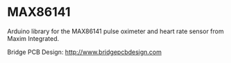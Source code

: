 # MAX86141
Arduino library for the MAX86141 pulse oximeter and heart rate sensor from Maxim Integrated.

Bridge PCB Design: http://www.bridgepcbdesign.com
